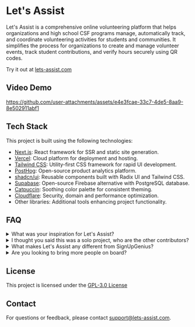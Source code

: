 # Let's Assist

Let's Assist is a comprehensive online volunteering platform that helps organizations and high school CSF programs manage, automatically track, and coordinate volunteering activities for students and communities. It simplifies the process for organizations to create and manage volunteer events, track student contributions, and verify hours securely using QR codes.

Try it out at [lets-assist.com](https://lets-assist.com/)

## Video Demo

https://github.com/user-attachments/assets/e4e3fcae-33c7-4de5-8aa9-8e502911abf1

## Tech Stack

This project is built using the following technologies:

- [Next.js](https://nextjs.org/): React framework for SSR and static site generation.
- [Vercel](https://vercel.com/): Cloud platform for deployment and hosting.
- [Tailwind CSS](https://tailwindcss.com/): Utility-first CSS framework for rapid UI development.
- [PostHog](https://posthog.com/): Open-source product analytics platform.
- [shadcn/ui](https://ui.shadcn.com/): Reusable components built with Radix UI and Tailwind CSS.
- [Supabase](https://supabase.com/): Open-source Firebase alternative with PostgreSQL database.
- [Catpuccin](https://catppuccin.com/): Soothing color palette for consistent theming.
- [Cloudflare](https://www.cloudflare.com/): Security, domain and performance optimization.
- Other libraries: Additional tools enhancing project functionality.

## FAQ

<details>
  <summary>What was your inspiration for Let's Assist?</summary>
  <br>
  A: My inspiration for this project actually came from when I went to Santa Cruz Beach and saw a whole ton of trash, scatter all over the beach, and geese getting stuck in it. As I was cleaning up the trash, I thought why don't I make an application so that our whole community can help to clean up something, instead of individual contributions. After I found out about high school volunteering requirements, I knew I could enter a completely untapped market of volunteers to help in their community.
  <br>
  <img src="https://github.com/user-attachments/assets/2e59f1c1-4500-46b1-804f-b5347dfe0b32" alt="Santa Cruz Beach Cleanup" width="500">
</details>

<details>
<summary>I thought you said this was a solo project, who are the other contributors?</summary>
  <br>
A: This is a solo project. Essentially as I was in the creation stage of letsassist, I saw a hackathon and I asked my friends if they wanted to come together to help. We created an initial prototype and submitted that but after that the group disbanded. This was an extremely rough first sketch and after the hackathon I deleted all of it and restarted from scratch with a completely new tech stack, new look, redo, and this version is an actually real useable product, with 5 to 10 times more features than the previous one ever did (you can check commit history to confirm this)
<br>

[Before](https://youtu.be/OTF20YUN25U?si=5pVTplgBM3Kz02OR) and [After](https://lets-assist.com/)
<br>

  <div style="display: flex; justify-content: space-between;">
    <img src="https://github.com/user-attachments/assets/dc18a87f-fdf1-4334-aa61-cc4dd9f89098" alt="Before Prototype" width="300">
    <img src="https://github.com/user-attachments/assets/b51cc020-bd2c-4d58-bf9a-11edeecac453" alt="After Redo" width="300">
  </div>
</details>

<details>
  <summary>What makes Let's Assist any different from SignUpGenius?</summary>
  <br>
  A: I created Let’s Assist for two main reasons. First, I wanted an easy way to find and browse volunteering opportunities in my community. Second, I needed a fast, efficient way to track my hours across all projects. Let’s Assist solves both issues because platforms like SignUpGenius aren’t designed specifically for volunteering. By addressing these problems, Let’s Assist enhances the experience for thousands of high school volunteers and improves our community with a more meaningful impact.
</details>

<details>
    <summary>Are you looking to bring more people on board?</summary>
    <br>
    A: Let's Assist is a solo project and I am not looking to bring anyone on board at this time.
</details>

## License

This project is licensed under the [GPL-3.0 License](LICENSE)

## Contact

For questions or feedback, please contact [support@lets-assist.com](mailto:support@lets-assist.com).
